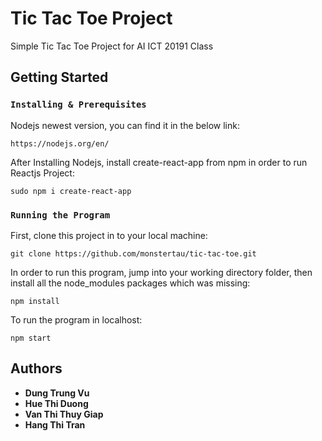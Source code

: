 # Tic Tac Toe Project
Simple Tic Tac Toe Project for AI ICT 20191 Class 
## Getting Started
### `Installing & Prerequisites`
Nodejs newest version, you can find it in the below link:

``` https://nodejs.org/en/ ```

After Installing Nodejs, install create-react-app from npm in order to run Reactjs Project:

``` sudo npm i create-react-app ```

### `Running the Program`
First, clone this project in to your local machine:

```
git clone https://github.com/monstertau/tic-tac-toe.git
```

In order to run this program, jump into your working directory folder, then install all the node_modules packages which was missing:

``` npm install ```

To run the program in localhost:

``` npm start ```

## Authors
* **Dung Trung Vu**
* **Hue Thi Duong**
* **Van Thi Thuy Giap**
* **Hang Thi Tran**
